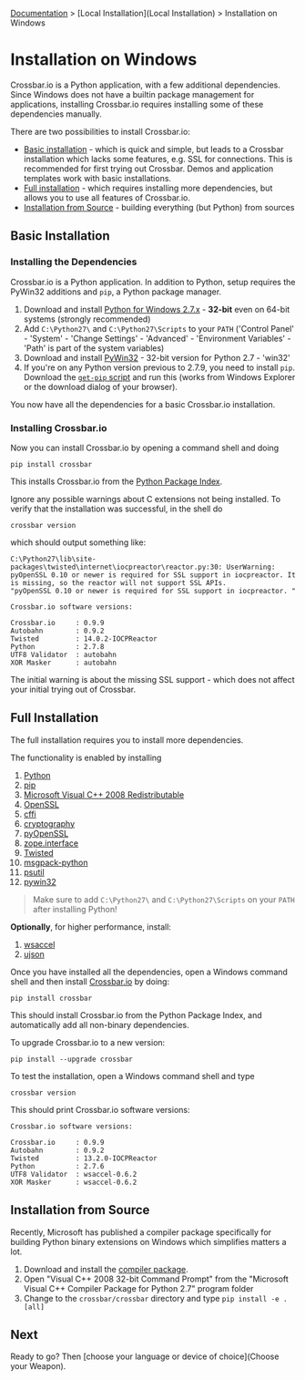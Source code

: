 [Documentation](.) > [Local Installation](Local Installation) > Installation on Windows

# Installation on Windows

Crossbar.io is a Python application, with a few additional dependencies. Since Windows does not have a builtin package management for applications, installing Crossbar.io requires installing some of these dependencies manually.

There are two possibilities to install Crossbar.io:

* [Basic installation](#basic-installation) - which is quick and simple, but leads to a Crossbar installation which lacks some features, e.g. SSL for connections. This is recommended for first trying out Crossbar. Demos and application templates work with basic installations.
* [Full installation](#full-installation) - which requires installing more dependencies, but allows you to use all features of Crossbar.io.
* [Installation from Source](#installation-from-source) - building everything (but Python) from sources

## Basic Installation

### Installing the Dependencies

Crossbar.io is a Python application. In addition to Python, setup requires the PyWin32 additions and `pip`, a Python package manager.

1. Download and install [Python for Windows 2.7.x](https://www.python.org/downloads/windows/) - **32-bit** even on 64-bit systems (strongly recommended)
2. Add `C:\Python27\` and `C:\Python27\Scripts` to your `PATH` ('Control Panel' - 'System' - 'Change Settings' - 'Advanced' - 'Environment Variables' - 'Path' is part of the system variables)
3. Download and install [PyWin32](http://sourceforge.net/projects/pywin32/files/pywin32/) - 32-bit version for Python 2.7 - 'win32'
4. If you're on any Python version previous to 2.7.9, you need to install `pip`. Download the [`get-pip` script](https://bootstrap.pypa.io/get-pip.py) and run this (works from Windows Explorer or the download dialog of your browser).

You now have all the dependencies for a basic Crossbar.io installation.

### Installing Crossbar.io

Now you can install Crossbar.io by opening a command shell and doing

    pip install crossbar

This installs Crossbar.io from the [Python Package Index](https://pypi.python.org/pypi).

Ignore any possible warnings about C extensions not being installed. To verify that the installation was successful, in the shell do

    crossbar version

which should output something like:

```console
C:\Python27\lib\site-packages\twisted\internet\iocpreactor\reactor.py:30: UserWarning: pyOpenSSL 0.10 or newer is required for SSL support in iocpreactor. It is missing, so the reactor will not support SSL APIs.
"pyOpenSSL 0.10 or newer is required for SSL support in iocpreactor. "

Crossbar.io software versions:

Crossbar.io     : 0.9.9
Autobahn        : 0.9.2
Twisted         : 14.0.2-IOCPReactor
Python          : 2.7.8
UTF8 Validator  : autobahn
XOR Masker      : autobahn
```

The initial warning is about the missing SSL support - which does not affect your initial trying out of Crossbar.


## Full Installation

The full installation requires you to install more dependencies.

The functionality is enabled by installing

1. [Python](http://www.python.org/)
2. [pip](https://bootstrap.pypa.io/get-pip.py)
3. [Microsoft Visual C++ 2008 Redistributable](http://www.microsoft.com/en-us/download/details.aspx?id=29)
4. [OpenSSL](http://www.openssl.org/related/binaries.html)
5. [cffi](https://pypi.python.org/pypi/cffi)
6. [cryptography](https://pypi.python.org/pypi/cryptography)
7. [pyOpenSSL](https://pypi.python.org/pypi/pyOpenSSL)
8. [zope.interface](https://pypi.python.org/pypi/zope.interface/)
9. [Twisted](http://www.twistedmatrix.com/)
10. [msgpack-python](https://pypi.python.org/pypi/msgpack-python)
11. [psutil](https://pypi.python.org/pypi/psutil)
12. [pywin32](http://sourceforge.net/projects/pywin32/)

> Make sure to add `C:\Python27\` and `C:\Python27\Scripts` on your `PATH` after installing Python!

**Optionally**, for higher performance, install:

1. [wsaccel](https://pypi.python.org/pypi/wsaccel/)
32. [ujson](https://pypi.python.org/pypi/ujson)

Once you have installed all the dependencies, open a Windows command shell and then install [Crossbar.io](https://pypi.python.org/pypi/crossbar/) by doing:

    pip install crossbar

This should install Crossbar.io from the Python Package Index, and automatically add all non-binary dependencies.

To upgrade Crossbar.io to a new version:

    pip install --upgrade crossbar

To test the installation, open a Windows command shell and type

    crossbar version

This should print Crossbar.io software versions:

```console
Crossbar.io software versions:

Crossbar.io     : 0.9.9
Autobahn        : 0.9.2
Twisted         : 13.2.0-IOCPReactor
Python          : 2.7.6
UTF8 Validator  : wsaccel-0.6.2
XOR Masker      : wsaccel-0.6.2
```

## Installation from Source

Recently, Microsoft has published a compiler package specifically for building Python binary extensions on Windows which simplifies matters a lot.

1. Download and install the [compiler package](http://www.microsoft.com/en-us/download/details.aspx?id=44266).
2. Open "Visual C++ 2008 32-bit Command Prompt" from the "Microsoft Visual C++ Compiler Package for Python 2.7" program folder
3. Change to the `crossbar/crossbar` directory and type `pip install -e .[all]`

## Next

Ready to go? Then [choose your language or device of choice](Choose your Weapon).
